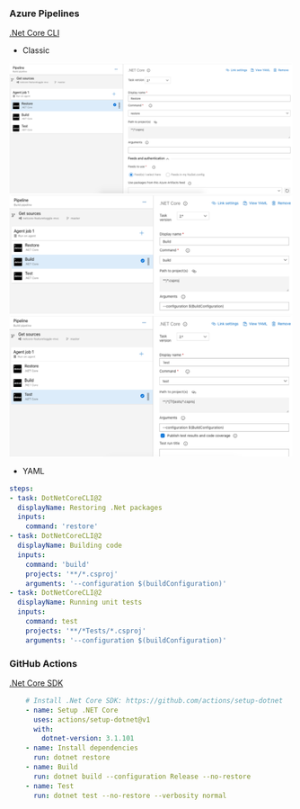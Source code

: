 ### Azure Pipelines
[.Net Core CLI](https://docs.microsoft.com/en-us/azure/devops/pipelines/tasks/build/dotnet-core-cli?view=azure-devops)

- Classic

![.Net Core CLI (restore)](images/task-DotNetCoreCLI-restore.png)
![.Net Core CLI (build)](images/task-DotNetCoreCLI-build.png)
![.Net Core CLI (test)](images/task-DotNetCoreCLI-test.png)

- YAML

```yaml
steps:
- task: DotNetCoreCLI@2
  displayName: Restoring .Net packages
  inputs:
    command: 'restore'
- task: DotNetCoreCLI@2
  displayName: Building code
  inputs:
    command: 'build'
    projects: '**/*.csproj'
    arguments: '--configuration $(buildConfiguration)'
- task: DotNetCoreCLI@2
  displayName: Running unit tests
  inputs:
    command: test
    projects: '**/*Tests/*.csproj'
    arguments: '--configuration $(buildConfiguration)'
```

### GitHub Actions
[.Net Core SDK](https://github.com/marketplace/actions/setup-net-core-sdk)
```yaml
    # Install .Net Core SDK: https://github.com/actions/setup-dotnet
    - name: Setup .NET Core
      uses: actions/setup-dotnet@v1
      with:
        dotnet-version: 3.1.101
    - name: Install dependencies
      run: dotnet restore
    - name: Build
      run: dotnet build --configuration Release --no-restore
    - name: Test
      run: dotnet test --no-restore --verbosity normal
```
